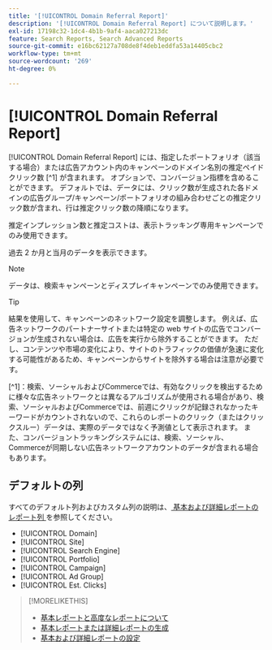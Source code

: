 ```yaml
---
title: '[!UICONTROL Domain Referral Report]'
description: '[!UICONTROL Domain Referral Report] について説明します。'
exl-id: 17198c32-1dc4-4b1b-9af4-aaca027213dc
feature: Search Reports, Search Advanced Reports
source-git-commit: e16bc62127a708de8f4deb1eddfa53a14405cbc2
workflow-type: tm+mt
source-wordcount: '269'
ht-degree: 0%

---
```


# [!UICONTROL Domain Referral Report]

<!-- If we remove this report, also remove concept topic "Domain Optimization." -->

[!UICONTROL Domain Referral Report] には、指定したポートフォリオ（該当する場合）または広告アカウント内のキャンペーンのドメイン名別の推定ペイドクリック数 [^1] が含まれます。 オプションで、コンバージョン指標を含めることができます。 デフォルトでは、データには、クリック数が生成された各ドメインの広告グループ/キャンペーン/ポートフォリオの組み合わせごとの推定クリック数が含まれ、行は推定クリック数の降順になります。

推定インプレッション数と推定コストは、表示トラッキング専用キャンペーンでのみ使用できます。

過去 2 か月と当月のデータを表示できます。

>[!NOTE]
>
>データは、検索キャンペーンとディスプレイキャンペーンでのみ使用できます。

>[!TIP]
>
>結果を使用して、キャンペーンのネットワーク設定を調整します。 例えば、広告ネットワークのパートナーサイトまたは特定の web サイトの広告でコンバージョンが生成されない場合は、広告を実行から除外することができます。 ただし、コンテンツや市場の変化により、サイトのトラフィックの価値が急速に変化する可能性があるため、キャンペーンからサイトを除外する場合は注意が必要です。

[^1]：検索、ソーシャルおよびCommerceでは、有効なクリックを検出するために様々な広告ネットワークとは異なるアルゴリズムが使用される場合があり、検索、ソーシャルおよびCommerceでは、前週にクリックが記録されなかったキーワードがカウントされないので、これらのレポートのクリック（またはクリックスルー）データは、実際のデータではなく予測値として表示されます。 また、コンバージョントラッキングシステムには、検索、ソーシャル、Commerceが同期しない広告ネットワークアカウントのデータが含まれる場合もあります。

## デフォルトの列

すべてのデフォルト列およびカスタム列の説明は、[ 基本および詳細レポートのレポート列 ](basic-advanced-report-columns.md) を参照してください。

* [!UICONTROL Domain]
* [!UICONTROL Site]
* [!UICONTROL Search Engine]
* [!UICONTROL Portfolio]
* [!UICONTROL Campaign]
* [!UICONTROL Ad Group]
* [!UICONTROL Est. Clicks]

>[!MORELIKETHIS]
>
>* [ 基本レポートと高度なレポートについて ](basic-advanced-report-about.md)
>* [ 基本レポートまたは詳細レポートの生成 ](basic-advanced-report-generate.md)
>* [ 基本および詳細レポートの設定 ](basic-advanced-report-settings.md)
